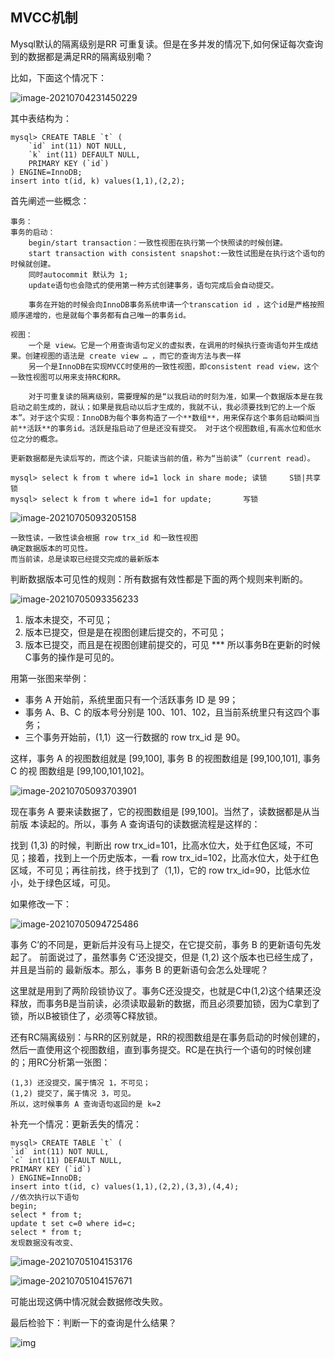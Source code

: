 ## MVCC机制

Mysql默认的隔离级别是RR 可重复读。但是在多并发的情况下,如何保证每次查询到的数据都是满足RR的隔离级别嘞？

比如，下面这个情况下：

![image-20210704231450229](C:\Users\86137\AppData\Roaming\Typora\typora-user-images\image-20210704231450229.png)

其中表结构为：

```
mysql> CREATE TABLE `t` (
    `id` int(11) NOT NULL,
    `k` int(11) DEFAULT NULL,
    PRIMARY KEY (`id`)
) ENGINE=InnoDB;
insert into t(id, k) values(1,1),(2,2);
```



首先阐述一些概念：

```
事务：
事务的启动：
	begin/start transaction：一致性视图在执行第一个快照读的时候创建。
	start transaction with consistent snapshot:一致性试图是在执行这个语句的时候就创建。
	同时autocommit 默认为 1;
	update语句也会隐式的使用第一种方式创建事务，语句完成后会自动提交。

	事务在开始的时候会向InnoDB事务系统申请一个transcation id ，这个id是严格按照顺序递增的，也是就每个事务都有自己唯一的事务id。
```

```
视图：
	一个是 view。它是一个用查询语句定义的虚拟表，在调用的时候执行查询语句并生成结
果。创建视图的语法是 create view … ，而它的查询方法与表一样
	另一个是InnoDB在实现MVCC时使用的一致性视图，即consistent read view，这个一致性视图可以用来支持RC和RR。

	对于可重复读的隔离级别，需要理解的是“以我启动的时刻为准，如果一个数据版本是在我启动之前生成的，就认；如果是我启动以后才生成的，我就不认，我必须要找到它的上一个版本”。对于这个实现：InnoDB为每个事务构造了一个**数组**，用来保存这个事务启动瞬间当前**活跃**的事务id。活跃是指启动了但是还没有提交。 对于这个视图数组,有高水位和低水位之分的概念。
```

```
更新数据都是先读后写的，而这个读，只能读当前的值，称为“当前读”（current read）。

mysql> select k from t where id=1 lock in share mode; 读锁	 S锁|共享锁
mysql> select k from t where id=1 for update;		写锁
```



![image-20210705093205158](C:\Users\86137\AppData\Roaming\Typora\typora-user-images\image-20210705093205158.png)

```
一致性读，一致性读会根据 row trx_id 和一致性视图
确定数据版本的可见性。
而当前读，总是读取已经提交完成的最新版本
```

判断数据版本可见性的规则：所有数据有效性都是下面的两个规则来判断的。

![image-20210705093356233](C:\Users\86137\AppData\Roaming\Typora\typora-user-images\image-20210705093356233.png)

1. 版本未提交，不可见；
2. 版本已提交，但是是在视图创建后提交的，不可见；
3. 版本已提交，而且是在视图创建前提交的，可见 ***  所以事务B在更新的时候C事务的操作是可见的。

用第一张图来举例：

- 事务 A 开始前，系统里面只有一个活跃事务 ID 是 99；
- 事务 A、B、C 的版本号分别是 100、101、102，且当前系统里只有这四个事务；
- 三个事务开始前，(1,1）这一行数据的 row trx_id 是 90。

这样，事务 A 的视图数组就是 [99,100], 事务 B 的视图数组是 [99,100,101], 事务 C 的视
图数组是 [99,100,101,102]。

![image-20210705093703901](C:\Users\86137\AppData\Roaming\Typora\typora-user-images\image-20210705093703901.png)

现在事务 A 要来读数据了，它的视图数组是 [99,100]。当然了，读数据都是从当前版
本读起的。所以，事务 A 查询语句的读数据流程是这样的：

找到 (1,3) 的时候，判断出 row trx_id=101，比高水位大，处于红色区域，不可见；接着，找到上一个历史版本，一看 row trx_id=102，比高水位大，处于红色区域，不可见；再往前找，终于找到了（1,1)，它的 row trx_id=90，比低水位小，处于绿色区域，可见。



如果修改一下：

![image-20210705094725486](C:\Users\86137\AppData\Roaming\Typora\typora-user-images\image-20210705094725486.png)

事务 C’的不同是，更新后并没有马上提交，在它提交前，事务 B 的更新语句先发起了。
前面说过了，虽然事务 C’还没提交，但是 (1,2) 这个版本也已经生成了，并且是当前的
最新版本。那么，事务 B 的更新语句会怎么处理呢？

这里就是用到了两阶段锁协议了。事务C还没提交，也就是C中(1,2)这个结果还没释放，而事务B是当前读，必须读取最新的数据，而且必须要加锁，因为C拿到了锁，所以B被锁住了，必须等C释放锁。



还有RC隔离级别：与RR的区别就是，RR的视图数组是在事务启动的时候创建的，然后一直使用这个视图数组，直到事务提交。RC是在执行一个语句的时候创建的；用RC分析第一张图：

	(1,3) 还没提交，属于情况 1，不可见；
	(1,2) 提交了，属于情况 3，可见。
	所以，这时候事务 A 查询语句返回的是 k=2





补充一个情况：更新丢失的情况：

```
mysql> CREATE TABLE `t` (
`id` int(11) NOT NULL,
`c` int(11) DEFAULT NULL,
PRIMARY KEY (`id`)
) ENGINE=InnoDB;
insert into t(id, c) values(1,1),(2,2),(3,3),(4,4);
//依次执行以下语句
begin;
select * from t;
update t set c=0 where id=c;
select * from t;
发现数据没有改变、
```

![image-20210705104153176](C:\Users\86137\AppData\Roaming\Typora\typora-user-images\image-20210705104153176.png)

![image-20210705104157671](C:\Users\86137\AppData\Roaming\Typora\typora-user-images\image-20210705104157671.png)

可能出现这俩中情况就会数据修改失败。

最后检验下：判断一下的查询是什么结果？

![img](file:///D:\下载的视频\猴博士《高等数学》上下册\1161074235\Image\C2C\5N7B%B9KR22$[LL36VFPAD6.png)